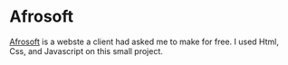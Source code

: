 # Afrosoft

[Afrosoft](afrosoft.netlify.app) is a webste a client had asked me to make for free.
I used Html, Css, and Javascript on this small project.
